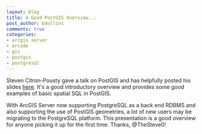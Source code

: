 ```yaml
---
layout: blog
title: A Good PostGIS Overview...
post_author: bdollins
comments: true
categories:
- arcgis server
- arcsde
- gis
- postgis
- postgresql
---
```


Steven Citron-Pousty gave a talk on PostGIS and has helpfully posted his slides <a href="http://www.slideshare.net/scitronpousty/using-post-gis-to-add-some-spatial-flavor-to-your-application">here</a>. It's a good introductory overview and provides some good examples of basic spatial SQL in PostGIS.

With ArcGIS Server now supporting PostgreSQL as a back end RDBMS and also supporting the use of PostGIS geometries, a lot of new users may be migrating to the PostgreSQL platform. This presentation is a good overview for anyone picking it up for the first time. Thanks, @TheSteve0!